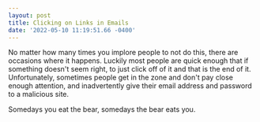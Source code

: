 ```yaml
--- 
layout: post 
title: Clicking on Links in Emails 
date: '2022-05-10 11:19:51.66 -0400' 
--- 
```

No matter how many times you implore people to not do this, there are occasions where it happens. Luckily most 
people are quick enough that if something doesn't seem right, to just click off of it and that is the end of it. 
Unfortunately, sometimes people get in the zone and don't pay close enough attention, and inadvertently give 
their email address and password to a malicious site. 

Somedays you eat the bear, somedays the bear eats you. 
